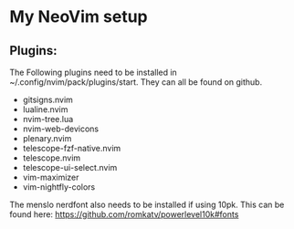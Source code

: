 # My NeoVim setup 

## Plugins:

The Following plugins need to be installed in ~/.config/nvim/pack/plugins/start. They can 
all be found on github.
- gitsigns.nvim
- lualine.nvim
- nvim-tree.lua
- nvim-web-devicons
- plenary.nvim
- telescope-fzf-native.nvim
- telescope.nvim
- telescope-ui-select.nvim
- vim-maximizer
- vim-nightfly-colors

The menslo nerdfont also needs to be installed if using 10pk. 
This can be found here: https://github.com/romkatv/powerlevel10k#fonts
